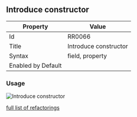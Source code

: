 ## Introduce constructor

| Property | Value |
| -------- | ----- |
| Id | RR0066 |
| Title | Introduce constructor |
| Syntax | field, property |
| Enabled by Default |  |

### Usage

![Introduce constructor](../../images/refactorings/IntroduceConstructor.png)

[full list of refactorings](Refactorings.md)